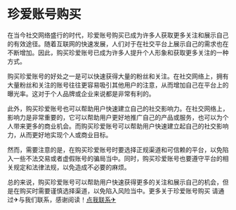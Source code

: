 # 珍爱账号购买

在当今社交网络盛行的时代，珍爱账号购买已成为许多人获取更多关注和展示自己的有效途径。随着互联网的快速发展，人们对于在社交平台上展示自己的需求也在不断增加。因此，购买珍爱账号已成为许多人提升个人形象和获取更多关注的一种方式。

购买珍爱账号的好处之一是可以快速获得大量的粉丝和关注。在社交网络上，拥有大量粉丝和关注的账号往往更容易吸引其他用户的注意，从而增加自己在平台上的曝光率。这对于个人品牌或企业来说都是非常有利的。

此外，购买珍爱账号也可以帮助用户快速建立自己的社交影响力。在社交网络上，影响力是非常重要的，它可以帮助用户更好地推广自己的产品或服务，也可以为个人带来更多的商业机会。而购买珍爱账号可以帮助用户快速建立起自己的社交影响力，从而更好地实现个人或商业目标。

然而，需要注意的是，在购买珍爱账号时要选择正规渠道和可信赖的平台，以免陷入一些不法交易或者虚假账号的骗局当中。同时，购买珍爱账号也要遵守平台的相关规定和法律法规，以免造成不必要的麻烦。

总的来说，购买珍爱账号可以帮助用户快速获得更多的关注和展示自己的机会，但是在购买时需要谨慎选择渠道，以免陷入风险当中。更多关于珍爱账号购买 请通过✈与我们联系，感谢阅读！[点我联系✈](https://plus.G208.com)